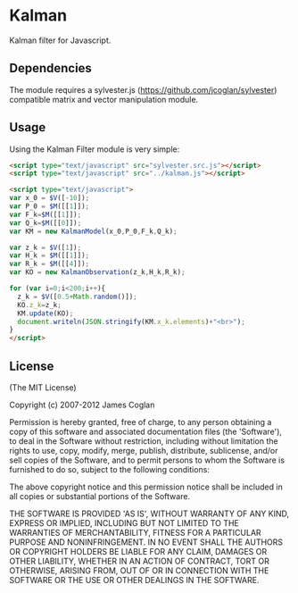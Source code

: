 # Kalman

Kalman filter for Javascript.

## Dependencies
The module requires a sylvester.js (https://github.com/jcoglan/sylvester) compatible matrix and vector manipulation module.

## Usage
Using the Kalman Filter module is very simple:

```html
<script type="text/javascript" src="sylvester.src.js"></script>
<script type="text/javascript" src="../kalman.js"></script>

<script type="text/javascript">
var x_0 = $V([-10]);
var P_0 = $M([[1]]);
var F_k=$M([[1]]);
var Q_k=$M([[0]]);
var KM = new KalmanModel(x_0,P_0,F_k,Q_k);

var z_k = $V([1]);
var H_k = $M([[1]]);
var R_k = $M([[4]]);
var KO = new KalmanObservation(z_k,H_k,R_k);

for (var i=0;i<200;i++){
  z_k = $V([0.5+Math.random()]);
  KO.z_k=z_k;
  KM.update(KO);
  document.writeln(JSON.stringify(KM.x_k.elements)+"<br>");
}
</script>
```
## License

(The MIT License)

Copyright (c) 2007-2012 James Coglan

Permission is hereby granted, free of charge, to any person obtaining a copy of
this software and associated documentation files (the 'Software'), to deal in
the Software without restriction, including without limitation the rights to use,
copy, modify, merge, publish, distribute, sublicense, and/or sell copies of the
Software, and to permit persons to whom the Software is furnished to do so,
subject to the following conditions:

The above copyright notice and this permission notice shall be included in all
copies or substantial portions of the Software.

THE SOFTWARE IS PROVIDED 'AS IS', WITHOUT WARRANTY OF ANY KIND, EXPRESS OR
IMPLIED, INCLUDING BUT NOT LIMITED TO THE WARRANTIES OF MERCHANTABILITY, FITNESS
FOR A PARTICULAR PURPOSE AND NONINFRINGEMENT. IN NO EVENT SHALL THE AUTHORS OR
COPYRIGHT HOLDERS BE LIABLE FOR ANY CLAIM, DAMAGES OR OTHER LIABILITY, WHETHER
IN AN ACTION OF CONTRACT, TORT OR OTHERWISE, ARISING FROM, OUT OF OR IN
CONNECTION WITH THE SOFTWARE OR THE USE OR OTHER DEALINGS IN THE SOFTWARE.